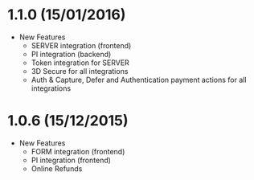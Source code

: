 1.1.0 (15/01/2016)
=============
* New Features
    * SERVER integration (frontend)
    * PI integration (backend)
    * Token integration for SERVER
    * 3D Secure for all integrations
    * Auth & Capture, Defer and Authentication payment actions for all integrations

1.0.6 (15/12/2015)
=============
* New Features
    * FORM integration (frontend)
    * PI integration (frontend)
    * Online Refunds